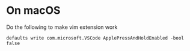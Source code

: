 # On macOS
Do the following to make vim extension work
```
defaults write com.microsoft.VSCode ApplePressAndHoldEnabled -bool false
```
